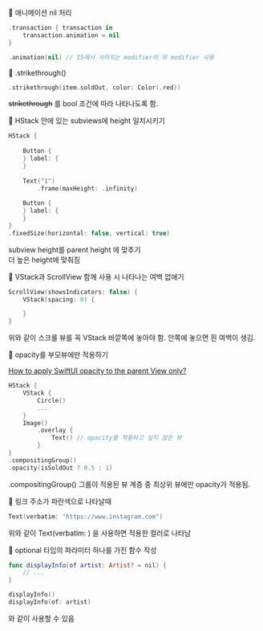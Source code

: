 
🥐 애니메이션 nil 처리 
```swift
.transaction { transaction in
    transaction.animation = nil
}

.animation(nil) // 15에서 사라지는 modifier라 위 modifier 사용
```

  
🥐 .strikethrough()
```swift
.strikethrough(item.soldOut, color: Color(.red))
```

<s>strikethrough</s> 를 bool 조건에 따라 나타나도록 함. 


🥐 HStack 안에 있는 subviews에 height 일치시키기
```swift
HStack {
    
    Button {
    } label: {
    }
    
    Text("1")
        .frame(maxHeight: .infinity)
    
    Button {
    } label: {
    }
}
.fixedSize(horizontal: false, vertical: true)
```
subview height를 parent height 에 맞추기  
더 높은 height에 맞춰짐


🥐 VStack과 ScrollView 함께 사용 시 나타나는 여백 없애기 
```swift
ScrollView(showsIndicators: false) {
    VStack(spacing: 0) {

    }
}
```
위와 같이 스크롤 뷰를 꼭 VStack 바깥쪽에 놓아야 함.
안쪽에 놓으면 흰 여백이 생김.

🥐 opacity를 부모뷰에만 적용하기

[How to apply SwiftUI opacity to the parent View only?](https://stackoverflow.com/questions/72402274/how-to-apply-swiftui-opacity-to-the-parent-view-only)

```swift
HStack {
    VStack {
        Circle()
        ...
    }
    Image()
        .overlay {
            Text() // opacity를 적용하고 싶지 않은 뷰
        }
}
.compositingGroup()
.opacity(isSoldOut ? 0.5 : 1)
```
.compositingGroup()
그룹이 적용된 뷰 계층 중 최상위 뷰에만 opacity가 적용됨.

🥐 링크 주소가 파란색으로 나타날때
```swift
Text(verbatim: "https://www.instagram.com")
```
위와 같이 Text(verbatim: ) 을 사용하면 적용한 컬러로 나타남

🥐 optional 타입의 파라미터 하나를 가진 함수 작성 
```swift
func displayInfo(of artist: Artist? = nil) {
    // ...
}

displayInfo()
displayInfo(of: artist)
```
와 같이 사용할 수 있음
